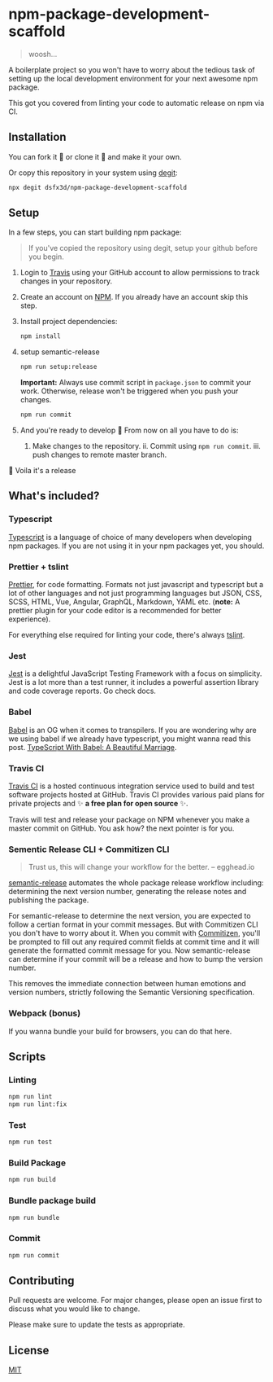 # npm-package-development-scaffold

> woosh...

A boilerplate project so you won't have to worry about the tedious task of setting up the local development environment for your next awesome npm package.

This got you covered from linting your code to automatic release on npm via CI.

## Installation

You can fork it :fork_and_knife: or clone it :sheep: and make it your own.

Or copy this repository in your system using [degit](https://www.npmjs.com/package/degit):

```bash
npx degit dsfx3d/npm-package-development-scaffold
```

## Setup

In a few steps, you can start building npm package:

> If you've copied the repository using degit, setup your github before you begin.

1. Login to [Travis](https://travis-ci.org/) using your GitHub account to allow permissions to track changes in your repository.

2. Create an account on [NPM](https://www.npmjs.com/package/degit). If you already have an account skip this step.

3. Install project dependencies:

   ```bash
   npm install
   ```

4. setup semantic-release

   ```bash
   npm run setup:release
   ```

   **Important:** Always use commit script in `package.json` to commit your work. Otherwise, release won't be triggered when you push your changes.

   ```bash
   npm run commit
   ```

5. And you're ready to develop :muscle:
   From now on all you have to do is:

   1. Make changes to the repository.
   ii. Commit using `npm run commit`.
   iii. push changes to remote master branch.

:dart: Voila it's a release

## What's included?

### Typescript

[Typescript](https://www.typescriptlang.org/) is a language of choice of many developers when developing npm packages. If you are not using it in your npm packages yet, you should.

### Prettier + tslint

[Prettier](https://www.npmjs.com/package/prettier), for code formatting. Formats not just javascript and typescript but a lot of other languages and not just programming languages but JSON, CSS, SCSS, HTML, Vue, Angular, GraphQL, Markdown, YAML etc. (**note:** A prettier plugin for your code editor is a recommended for better experience).

For everything else required for linting your code, there's always [tslint](https://palantir.github.io/tslint/).

### Jest

[Jest](https://jestjs.io/en/) is a delightful JavaScript Testing Framework with a focus on simplicity. Jest is a lot more than a test runner, it includes a powerful assertion library and code coverage reports. Go check docs.

### Babel

[Babel](https://babeljs.io/) is an OG when it comes to transpilers. If you are wondering why are we using babel if we already have typescript, you might wanna read this post. [TypeScript With Babel: A Beautiful Marriage](https://iamturns.com/typescript-babel/).

### Travis CI

[Travis CI](https://travis-ci.org/) is a hosted continuous integration service used to build and test software projects hosted at GitHub. Travis CI provides various paid plans for private projects and :sparkles: **a free plan for open source** :sparkles:.

Travis will test and release your package on NPM whenever you make a master commit on GitHub. You ask how? the next pointer is for you.

### Sementic Release CLI + Commitizen CLI

> Trust us, this will change your workflow for the better. – egghead.io

[semantic-release](https://github.com/semantic-release/semantic-release) automates the whole package release workflow including: determining the next version number, generating the release notes and publishing the package.

For semantic-release to determine the next version, you are expected to follow a certian format in your commit messages. But with Commitizen CLI you don't have to worry about it. When you commit with [Commitizen](https://www.npmjs.com/package/commitizen), you'll be prompted to fill out any required commit fields at commit time and it will generate the formatted commit message for you. Now semantic-release can determine if your commit will be a release and how to bump the version number.

This removes the immediate connection between human emotions and version numbers, strictly following the Semantic Versioning specification.

### Webpack (bonus)

If you wanna bundle your build for browsers, you can do that here.

## Scripts

### Linting

   ```bash
   npm run lint
   npm run lint:fix
   ```

### Test

```bash
npm run test
```

### Build Package

```bash
npm run build
```

### Bundle package build

```bash
npm run bundle
```

### Commit

```bash
npm run commit
```

## Contributing

Pull requests are welcome. For major changes, please open an issue first to discuss what you would like to change.

Please make sure to update the tests as appropriate.

## License

[MIT](https://choosealicense.com/licenses/mit/)
